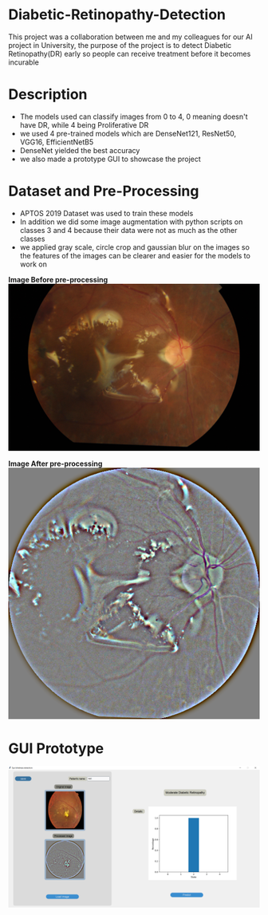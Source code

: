 # Diabetic-Retinopathy-Detection
This project was a collaboration between me and my colleagues for our AI project in University, the purpose of the project is to detect 
Diabetic Retinopathy(DR) early so people can receive treatment before it becomes incurable
# Description
- The models used can classify images from 0 to 4, 0 meaning doesn't have DR, while 4 being Proliferative DR
- we used 4 pre-trained models which are DenseNet121, ResNet50, VGG16, EfficientNetB5
- DenseNet yielded the best accuracy
- we also made a prototype GUI to showcase the project
# Dataset and Pre-Processing
- APTOS 2019 Dataset was used to train these models 
- In addition we did some image augmentation with python scripts on classes 3 and 4 because their data were not as much as the other classes
- we applied gray scale, circle crop and gaussian blur on the images so the features of the images can be clearer and easier for the models to work on

**Image Before pre-processing**
![unprocessed image](sample%20images/unprocessed.png)

**Image After pre-processing**
![pre-processed image](sample%20images/processed.png)

# GUI Prototype
![GUI image](sample%20images/test%20result.png)

